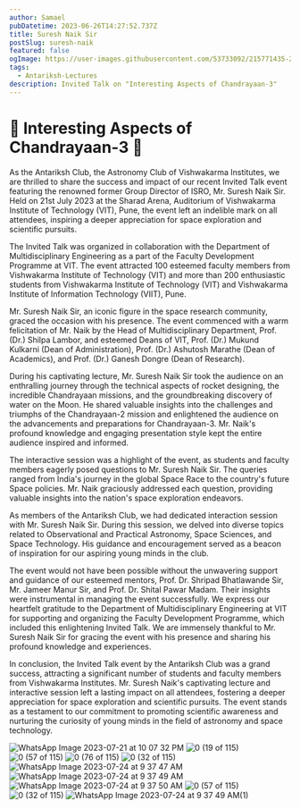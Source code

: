 ```yaml
---
author: Samael
pubDatetime: 2023-06-26T14:27:52.737Z
title: Suresh Naik Sir
postSlug: suresh-naik
featured: false
ogImage: https://user-images.githubusercontent.com/53733092/215771435-25408246-2309-4f8b-a781-1f3d93bdf0ec.png
tags:
  - Antariksh-Lectures
description: Invited Talk on "Interesting Aspects of Chandrayaan-3"
---
```




# 🌟 Interesting Aspects of Chandrayaan-3 🌟

As the Antariksh Club, the Astronomy Club of Vishwakarma Institutes, we are thrilled to share the success and impact of our recent Invited Talk event featuring the renowned former Group Director of ISRO, Mr. Suresh Naik Sir. Held on 21st July 2023 at the Sharad Arena, Auditorium of Vishwakarma Institute of Technology (VIT), Pune, the event left an indelible mark on all attendees, inspiring a deeper appreciation for space exploration and scientific pursuits.

The Invited Talk was organized in collaboration with the Department of Multidisciplinary Engineering as a part of the Faculty Development Programme at VIT. The event attracted 100 esteemed faculty members from Vishwakarma Institute of Technology (VIT) and more than 200 enthusiastic students from Vishwakarma Institute of Technology (VIT) and Vishwakarma Institute of Information Technology (VIIT), Pune.

Mr. Suresh Naik Sir, an iconic figure in the space research community, graced the occasion with his presence. The event commenced with a warm felicitation of Mr. Naik by the Head of Multidisciplinary Department, Prof. (Dr.) Shilpa Lambor, and esteemed Deans of VIT, Prof. (Dr.) Mukund Kulkarni (Dean of Administration), Prof. (Dr.) Ashutosh Marathe (Dean of Academics), and Prof. (Dr.) Ganesh Dongre (Dean of Research).

During his captivating lecture, Mr. Suresh Naik Sir took the audience on an enthralling journey through the technical aspects of rocket designing, the incredible Chandrayaan missions, and the groundbreaking discovery of water on the Moon. He shared valuable insights into the challenges and triumphs of the Chandrayaan-2 mission and enlightened the audience on the advancements and preparations for Chandrayaan-3. Mr. Naik's profound knowledge and engaging presentation style kept the entire audience inspired and informed.

The interactive session was a highlight of the event, as students and faculty members eagerly posed questions to Mr. Suresh Naik Sir. The queries ranged from India's journey in the global Space Race to the country's future Space policies. Mr. Naik graciously addressed each question, providing valuable insights into the nation's space exploration endeavors.

As members of the Antariksh Club, we had dedicated interaction session with Mr. Suresh Naik Sir. During this session, we delved into diverse topics related to Observational and Practical Astronomy, Space Sciences, and Space Technology. His guidance and encouragement served as a beacon of inspiration for our aspiring young minds in the club.

The event would not have been possible without the unwavering support and guidance of our esteemed mentors, Prof. Dr. Shripad Bhatlawande Sir, Mr. Jameer Manur Sir, and Prof. Dr. Shital Pawar Madam. Their insights were instrumental in managing the event successfully. We express our heartfelt gratitude to the Department of Multidisciplinary Engineering at VIT for supporting and organizing the Faculty Development Programme, which included this enlightening Invited Talk. We are immensely thankful to Mr. Suresh Naik Sir for gracing the event with his presence and sharing his profound knowledge and experiences.

In conclusion, the Invited Talk event by the Antariksh Club was a grand success, attracting a significant number of students and faculty members from Vishwakarma Institutes. Mr. Suresh Naik's captivating lecture and interactive session left a lasting impact on all attendees, fostering a deeper appreciation for space exploration and scientific pursuits. The event stands as a testament to our commitment to promoting scientific awareness and nurturing the curiosity of young minds in the field of astronomy and space technology.

![WhatsApp Image 2023-07-21 at 10 07 32 PM](https://github.com/Auriel3003/samael/assets/103866475/129a4666-6627-48c7-8305-f6ab9516f5b4)
![0 (19 of 115)](https://github.com/Auriel3003/samael/assets/103866475/36626043-5f6e-4ab8-89a6-e4aa5af4172c)
![0 (57 of 115)](https://github.com/Auriel3003/samael/assets/103866475/bb856646-23cb-4011-a8ed-727996dd6696)
![0 (76 of 115)](https://github.com/Auriel3003/samael/assets/103866475/4ca3ff06-9546-4140-979c-94e13d89bdcc)
![0 (32 of 115)](https://github.com/Auriel3003/samael/assets/103866475/023e5e4c-0689-4abc-ac0e-cef12316279e)
![WhatsApp Image 2023-07-24 at 9 37 47 AM](https://github.com/Auriel3003/samael/assets/103866475/5163441b-07cb-4c30-8f23-6cccb0d7062e)
![WhatsApp Image 2023-07-24 at 9 37 49 AM](https://github.com/Auriel3003/samael/assets/103866475/20aed031-33f0-4c63-b0fc-124e31ec44c5)
![WhatsApp Image 2023-07-24 at 9 37 50 AM](https://github.com/Auriel3003/samael/assets/103866475/5289d4b3-e448-457f-b952-cd2f0a9473d4)
![0 (57 of 115)](https://github.com/Auriel3003/samael/assets/103866475/3cbbb90f-6fb0-4670-918d-c175b51a39c3)
![0 (32 of 115)](https://github.com/Auriel3003/samael/assets/103866475/21a284e8-94eb-4c3e-b92a-a2fc469a8d58)
![WhatsApp Image 2023-07-24 at 9 37 49 AM(1)](https://github.com/Auriel3003/samael/assets/103866475/412b9585-a801-4aa8-b203-57934f58fe02)


